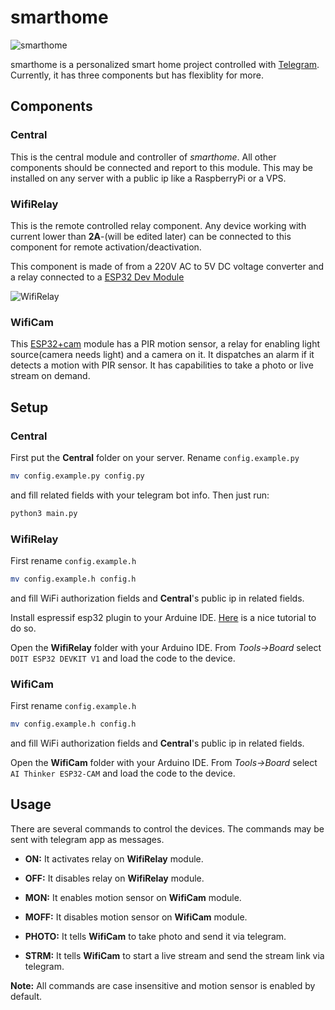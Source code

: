 # smarthome
![smarthome](https://github.com/paddlesteamer/smarthome/workflows/smarthome/badge.svg?branch=master)

smarthome is a personalized smart home project controlled with [Telegram](https://telegram.org/). Currently, it has three components but has flexiblity for more.

## Components
### Central

This is the central module and controller of *smarthome*. All other components should be connected and report to this module. This may be installed on any server with a public ip like a RaspberryPi or a VPS. 

### WifiRelay

This is the remote controlled relay component. Any device working with current lower than **2A**-(will be edited later) can be connected to this component for remote activation/deactivation.

This component is made of from a 220V AC to 5V DC voltage converter and a relay connected to a [ESP32 Dev Module](https://circuits4you.com/2018/12/31/esp32-devkit-esp32-wroom-gpio-pinout/)

![WifiRelay](.github/images/wifirelay.jpeg?raw=true "WifiRelay")

### WifiCam

This [ESP32+cam](https://www.robotistan.com/esp32-cam-wifi-bluetooth-gelistirme-karti-ov2640-kamera-modul) module has a PIR motion sensor, a relay for enabling light source(camera needs light) and a camera on it. It dispatches an alarm if it detects a motion with PIR sensor. It has capabilities to take a photo or live stream on demand.

## Setup
### Central

First put the **Central** folder on your server. Rename `config.example.py`

```sh
mv config.example.py config.py
```

and fill related fields with your telegram bot info. Then just run:

```sh
python3 main.py
``` 

### WifiRelay

First rename `config.example.h` 

```sh
mv config.example.h config.h
```

and fill WiFi authorization fields and **Central**'s public ip in related fields.
 
Install espressif esp32 plugin to your Arduine IDE. [Here](https://randomnerdtutorials.com/installing-the-esp32-board-in-arduino-ide-windows-instructions/) is a nice tutorial to do so. 

Open the **WifiRelay** folder with your Arduino IDE. From *Tools->Board* select `DOIT ESP32 DEVKIT V1` and load the code to the device.

### WifiCam

First rename `config.example.h` 

```sh
mv config.example.h config.h
```

and fill WiFi authorization fields and **Central**'s public ip in related fields.
 
Open the **WifiCam** folder with your Arduino IDE. From *Tools->Board* select `AI Thinker ESP32-CAM` and load the code to the device.

## Usage

There are several commands to control the devices. The commands may be sent with telegram app as messages.

- **ON:** It activates relay on **WifiRelay** module.

- **OFF:** It disables relay on **WifiRelay** module.

- **MON:** It enables motion sensor on **WifiCam** module.

- **MOFF:** It disables motion sensor on **WifiCam** module.

- **PHOTO:** It tells **WifiCam** to take photo and send it via telegram.

- **STRM:** It tells **WifiCam** to start a live stream and send the stream link via telegram.

**Note:** All commands are case insensitive and motion sensor is enabled by default.
